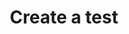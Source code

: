---
title: Create a test
sidebar_label: Create a test
description:
  Guide showing how to create and save your first test in crusher.
---